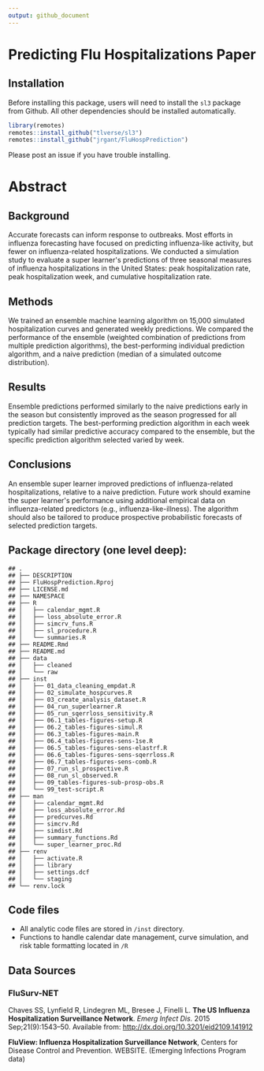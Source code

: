 ```yaml
---
output: github_document
---
```


# Predicting Flu Hospitalizations Paper

## Installation

Before installing this package, users will need to install the `sl3` package from Github. All other dependencies should be installed automatically.


```r
library(remotes)
remotes::install_github("tlverse/sl3")
remotes::install_github("jrgant/FluHospPrediction")
```

Please post an issue if you have trouble installing.

# Abstract

## Background

Accurate forecasts can inform response to outbreaks. Most efforts in influenza forecasting have focused on predicting influenza-like activity, but fewer on influenza-related hospitalizations. We conducted a simulation study to evaluate a super learner's predictions of three seasonal measures of influenza hospitalizations in the United States: peak hospitalization rate, peak hospitalization week, and cumulative hospitalization rate. 

## Methods 

We trained an ensemble machine learning algorithm on 15,000 simulated hospitalization curves and generated weekly predictions. We compared the performance of the ensemble (weighted combination of predictions from multiple prediction algorithms), the best-performing individual prediction algorithm, and a naive prediction (median of a simulated outcome distribution). 

## Results

Ensemble predictions performed similarly to the naive predictions early in the season but consistently improved as the season progressed for all prediction targets. The best-performing prediction algorithm in each week typically had similar predictive accuracy compared to the ensemble, but the specific prediction algorithm selected varied by week. 

## Conclusions

An ensemble super learner improved predictions of influenza-related hospitalizations, relative to a naive prediction. Future work should examine the super learner's performance using additional empirical data on influenza-related predictors (e.g., influenza-like-illness). The algorithm should also be tailored to produce prospective probabilistic forecasts of selected prediction targets.


## Package directory (one level deep):


```
## .
## ├── DESCRIPTION
## ├── FluHospPrediction.Rproj
## ├── LICENSE.md
## ├── NAMESPACE
## ├── R
## │   ├── calendar_mgmt.R
## │   ├── loss_absolute_error.R
## │   ├── simcrv_funs.R
## │   ├── sl_procedure.R
## │   └── summaries.R
## ├── README.Rmd
## ├── README.md
## ├── data
## │   ├── cleaned
## │   └── raw
## ├── inst
## │   ├── 01_data_cleaning_empdat.R
## │   ├── 02_simulate_hospcurves.R
## │   ├── 03_create_analysis_dataset.R
## │   ├── 04_run_superlearner.R
## │   ├── 05_run_sqerrloss_sensitivity.R
## │   ├── 06.1_tables-figures-setup.R
## │   ├── 06.2_tables-figures-simul.R
## │   ├── 06.3_tables-figures-main.R
## │   ├── 06.4_tables-figures-sens-1se.R
## │   ├── 06.5_tables-figures-sens-elastrf.R
## │   ├── 06.6_tables-figures-sens-sqerrloss.R
## │   ├── 06.7_tables-figures-sens-comb.R
## │   ├── 07_run_sl_prospective.R
## │   ├── 08_run_sl_observed.R
## │   ├── 09_tables-figures-sub-prosp-obs.R
## │   └── 99_test-script.R
## ├── man
## │   ├── calendar_mgmt.Rd
## │   ├── loss_absolute_error.Rd
## │   ├── predcurves.Rd
## │   ├── simcrv.Rd
## │   ├── simdist.Rd
## │   ├── summary_functions.Rd
## │   └── super_learner_proc.Rd
## ├── renv
## │   ├── activate.R
## │   ├── library
## │   ├── settings.dcf
## │   └── staging
## └── renv.lock
```

## Code files

- All analytic code files are stored in `/inst` directory.
- Functions to handle calendar date management, curve simulation, and risk table formatting located in `/R`

## Data Sources

### FluSurv-NET

Chaves SS, Lynfield R, Lindegren ML, Bresee J, Finelli L. **The US Influenza Hospitalization Surveillance Network**. _Emerg Infect Dis._ 2015 Sep;21(9):1543–50. Available from: http://dx.doi.org/10.3201/eid2109.141912

**FluView: Influenza Hospitalization Surveillance Network**, Centers for Disease Control and Prevention. WEBSITE. (Emerging Infections Program data)
